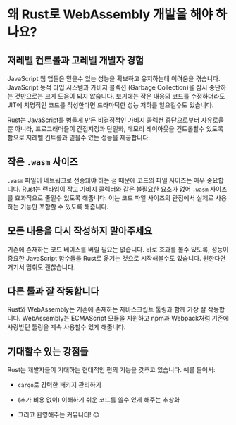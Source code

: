 # 왜 Rust로 WebAssembly 개발을 해야 하나요?

## 저레벨 컨트롤과 고레벨 개발자 경험

JavaScript 웹 앱들은 믿을수 있는 성능을 확보하고 유지하는데 어려움을 겪습니다. JavaScript 동적 타입 시스템과 가비지 콜렉션 (Garbage Collection)을 잠시 중단하는 것만으로는 크게 도움이 되지 않습니다. 보기에는 작은 내용의 코드를 수정하더라도 JIT에 치명적인 코드를 작성한다면 드라마틱한 성능 저하를 일으킬수도 있습니다.

Rust는 JavaScript를 병들게 만든 비결정적인 가비지 콜렉션 중단으로부터 자유로울 뿐 아니라, 프로그래머들이 간접지정과 단일화, 메모리 레이아웃을 컨트롤할수 있도록 함으로 저레벨 컨트롤과 믿을수 있는 성능을 제공합니다.

## 작은 `.wasm` 사이즈

`.wasm` 파일이 네트워크로 전송돼야 하는 점 때문에 코드의 파일 사이즈는 매우 중요합니다. Rust는 런타임이 작고 가비지 콜렉터와 같은 불필요한 요소가 없어 `.wasm` 사이즈를 효과적으로 줄일수 있도록 해줍니다. 이는 코드 파일 사이즈의 관점에서 실제로 사용하는 기능만 포함할 수 있도록 해줍니다.

## 모든 내용을 다시 작성하지 **말아주세요**

기존에 존재하는 코드 베이스를 버릴 필요는 없습니다. 바로 효과를 볼수 있도록, 성능이 중요한 JavaScript 함수들을 Rust로 옮기는 것으로 시작해볼수도 있습니다. 원한다면 거기서 멈춰도 괜찮습니다.

## 다른 툴과 잘 작동합니다

Rust와 WebAssembly는 기존에 존재하는 자바스크립트 툴링과 함께 가장 잘 작동합니다. WebAssembly는 ECMAScript 모듈을 지원하고 npm과 Webpack처럼 기존에 사랑받던 툴링을 계속 사용할수 있게 해줍니다.

## 기대할수 있는 강점들

Rust는 개발자들이 기대하는 현대적인 편의 기능을 갖추고 있습니다. 예를 들어서:

* `cargo`로 강력한 패키지 관리하기

* (추가 비용 없이) 이해하기 쉬운 코드를 쓸수 있게 해주는 추상화

* 그리고 환영해주는 커뮤니티! 😊
